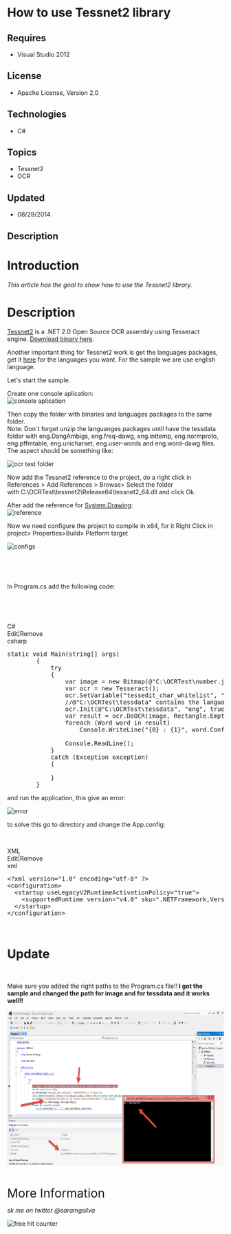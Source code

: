 # How to use Tessnet2 library
## Requires
- Visual Studio 2012
## License
- Apache License, Version 2.0
## Technologies
- C#
## Topics
- Tessnet2
- OCR
## Updated
- 08/29/2014
## Description

<h1>Introduction</h1>
<p><em><span>This article has the goal to show how to use the&nbsp;Tessnet2 library.</span></em></p>
<h1>Description</h1>
<p><a href="http://www.pixel-technology.com/freeware/tessnet2/">Tessnet2</a>&nbsp;is a .NET 2.0 Open Source OCR assembly using Tesseract engine.&nbsp;<a href="http://tmp.m4f.eu/tessnet2.zip">Download binary here</a>.</p>
<p>Another important thing for&nbsp;Tessnet2 work is get the languages packages, get it&nbsp;<a href="http://code.google.com/p/tesseract-ocr/downloads/list">here</a>&nbsp;for the languages you want. For the sample we are use english language.</p>
<p>Let's start the sample.</p>
<p>Create one console aplication:<br>
<img src="-consoleapplication.png" alt="console aplication"></p>
<p>Then copy the folder with binaries and languages packages to the same folder.<br>
Note: Don&acute;t forget unzip the languanges packages until have the tessdata folder with eng.DangAmbigs, eng.freq-dawg, eng.inttemp, eng.normproto, eng.pffmtable, eng.unicharset, eng.user-words and eng.word-dawg files.<br>
The aspect should be something like:</p>
<p><img src="-ocrtest.png" alt="ocr test folder"></p>
<p>Now add the&nbsp;Tessnet2 reference to the project, do a right click in References &gt; Add References &gt; Browse&gt; Select the folder with&nbsp;C:\OCRTest\tessnet2\Release64\tessnet2_64.dll and click Ok.</p>
<p>After add the reference for&nbsp;<a class="libraryLink" href="http://msdn.microsoft.com/en-US/library/System.Drawing.aspx" target="_blank" title="Auto generated link to System.Drawing">System.Drawing</a>:<br>
<img src="-reference.png" alt="reference"></p>
<p>Now we need configure the project to compile in x64, for it Right Click in project&gt; Properties&gt;Build&gt; Platform target</p>
<p><img src="-config.png" alt="configs"></p>
<p>&nbsp;</p>
<p>&nbsp;</p>
<p>In Program.cs add the following code:</p>
<p>&nbsp;</p>
<p>&nbsp;</p>
<div class="scriptcode">
<div class="pluginEditHolder" pluginCommand="mceScriptCode">
<div class="title"><span>C#</span></div>
<div class="pluginLinkHolder"><span class="pluginEditHolderLink">Edit</span>|<span class="pluginRemoveHolderLink">Remove</span></div>
<span class="hidden">csharp</span>

<div class="preview">
<pre class="csharp"><span class="cs__keyword">static</span>&nbsp;<span class="cs__keyword">void</span>&nbsp;Main(<span class="cs__keyword">string</span>[]&nbsp;args)&nbsp;
&nbsp;&nbsp;&nbsp;&nbsp;&nbsp;&nbsp;&nbsp;&nbsp;{&nbsp;
&nbsp;&nbsp;&nbsp;&nbsp;&nbsp;&nbsp;&nbsp;&nbsp;&nbsp;&nbsp;&nbsp;&nbsp;<span class="cs__keyword">try</span>&nbsp;
&nbsp;&nbsp;&nbsp;&nbsp;&nbsp;&nbsp;&nbsp;&nbsp;&nbsp;&nbsp;&nbsp;&nbsp;{&nbsp;
&nbsp;&nbsp;&nbsp;&nbsp;&nbsp;&nbsp;&nbsp;&nbsp;&nbsp;&nbsp;&nbsp;&nbsp;&nbsp;&nbsp;&nbsp;&nbsp;var&nbsp;image&nbsp;=&nbsp;<span class="cs__keyword">new</span>&nbsp;Bitmap(@<span class="cs__string">&quot;C:\OCRTest\number.jpg&quot;</span>);&nbsp;
&nbsp;&nbsp;&nbsp;&nbsp;&nbsp;&nbsp;&nbsp;&nbsp;&nbsp;&nbsp;&nbsp;&nbsp;&nbsp;&nbsp;&nbsp;&nbsp;var&nbsp;ocr&nbsp;=&nbsp;<span class="cs__keyword">new</span>&nbsp;Tesseract();&nbsp;
&nbsp;&nbsp;&nbsp;&nbsp;&nbsp;&nbsp;&nbsp;&nbsp;&nbsp;&nbsp;&nbsp;&nbsp;&nbsp;&nbsp;&nbsp;&nbsp;ocr.SetVariable(<span class="cs__string">&quot;tessedit_char_whitelist&quot;</span>,&nbsp;<span class="cs__string">&quot;0123456789&quot;</span>);&nbsp;<span class="cs__com">//&nbsp;If&nbsp;digit&nbsp;only</span>&nbsp;
&nbsp;&nbsp;&nbsp;&nbsp;&nbsp;&nbsp;&nbsp;&nbsp;&nbsp;&nbsp;&nbsp;&nbsp;&nbsp;&nbsp;&nbsp;&nbsp;<span class="cs__com">//@&quot;C:\OCRTest\tessdata&quot;&nbsp;contains&nbsp;the&nbsp;language&nbsp;package,&nbsp;without&nbsp;this&nbsp;the&nbsp;method&nbsp;crash&nbsp;and&nbsp;app&nbsp;breaks</span>&nbsp;
&nbsp;&nbsp;&nbsp;&nbsp;&nbsp;&nbsp;&nbsp;&nbsp;&nbsp;&nbsp;&nbsp;&nbsp;&nbsp;&nbsp;&nbsp;&nbsp;ocr.Init(@<span class="cs__string">&quot;C:\OCRTest\tessdata&quot;</span>,&nbsp;<span class="cs__string">&quot;eng&quot;</span>,&nbsp;<span class="cs__keyword">true</span>);&nbsp;&nbsp;
&nbsp;&nbsp;&nbsp;&nbsp;&nbsp;&nbsp;&nbsp;&nbsp;&nbsp;&nbsp;&nbsp;&nbsp;&nbsp;&nbsp;&nbsp;&nbsp;var&nbsp;result&nbsp;=&nbsp;ocr.DoOCR(image,&nbsp;Rectangle.Empty);&nbsp;
&nbsp;&nbsp;&nbsp;&nbsp;&nbsp;&nbsp;&nbsp;&nbsp;&nbsp;&nbsp;&nbsp;&nbsp;&nbsp;&nbsp;&nbsp;&nbsp;<span class="cs__keyword">foreach</span>&nbsp;(Word&nbsp;word&nbsp;<span class="cs__keyword">in</span>&nbsp;result)&nbsp;
&nbsp;&nbsp;&nbsp;&nbsp;&nbsp;&nbsp;&nbsp;&nbsp;&nbsp;&nbsp;&nbsp;&nbsp;&nbsp;&nbsp;&nbsp;&nbsp;&nbsp;&nbsp;&nbsp;&nbsp;Console.WriteLine(<span class="cs__string">&quot;{0}&nbsp;:&nbsp;{1}&quot;</span>,&nbsp;word.Confidence,&nbsp;word.Text);&nbsp;
&nbsp;
&nbsp;&nbsp;&nbsp;&nbsp;&nbsp;&nbsp;&nbsp;&nbsp;&nbsp;&nbsp;&nbsp;&nbsp;&nbsp;&nbsp;&nbsp;&nbsp;Console.ReadLine();&nbsp;
&nbsp;&nbsp;&nbsp;&nbsp;&nbsp;&nbsp;&nbsp;&nbsp;&nbsp;&nbsp;&nbsp;&nbsp;}&nbsp;
&nbsp;&nbsp;&nbsp;&nbsp;&nbsp;&nbsp;&nbsp;&nbsp;&nbsp;&nbsp;&nbsp;&nbsp;<span class="cs__keyword">catch</span>&nbsp;(Exception&nbsp;exception)&nbsp;
&nbsp;&nbsp;&nbsp;&nbsp;&nbsp;&nbsp;&nbsp;&nbsp;&nbsp;&nbsp;&nbsp;&nbsp;{&nbsp;
&nbsp;
&nbsp;&nbsp;&nbsp;&nbsp;&nbsp;&nbsp;&nbsp;&nbsp;&nbsp;&nbsp;&nbsp;&nbsp;}&nbsp;
&nbsp;&nbsp;&nbsp;&nbsp;&nbsp;&nbsp;&nbsp;&nbsp;}</pre>
</div>
</div>
</div>
<p>and run the application, this give an error:</p>
<p><img src="-error.png" alt="error"></p>
<p>to solve this go to directory and change the App.config:</p>
<p>&nbsp;</p>
<div class="scriptcode">
<div class="pluginEditHolder" pluginCommand="mceScriptCode">
<div class="title"><span>XML</span></div>
<div class="pluginLinkHolder"><span class="pluginEditHolderLink">Edit</span>|<span class="pluginRemoveHolderLink">Remove</span></div>
<span class="hidden">xml</span>

<div class="preview">
<pre class="js">&lt;?xml&nbsp;version=<span class="js__string">&quot;1.0&quot;</span>&nbsp;encoding=<span class="js__string">&quot;utf-8&quot;</span>&nbsp;?&gt;&nbsp;
&lt;configuration&gt;&nbsp;
&nbsp;&nbsp;&lt;startup&nbsp;useLegacyV2RuntimeActivationPolicy=<span class="js__string">&quot;true&quot;</span>&gt;&nbsp;
&nbsp;&nbsp;&nbsp;&nbsp;&lt;supportedRuntime&nbsp;version=<span class="js__string">&quot;v4.0&quot;</span>&nbsp;sku=<span class="js__string">&quot;.NETFramework,Version=v4.5&quot;</span>&nbsp;/&gt;&nbsp;
&nbsp;&nbsp;&lt;/startup&gt;&nbsp;
&lt;/configuration&gt;</pre>
</div>
</div>
</div>
<div class="endscriptcode">&nbsp;</div>
<h1 class="endscriptcode"><strong>Update</strong></h1>
<p>&nbsp;</p>
<p>Make sure you added the right paths to the Program.cs file!!<strong> I got the sample and changed the path for image and for tessdata and it works well!!<br>
</strong></p>
<div class="endscriptcode"><img id="115248" src="115248-tessnet%202.png" alt="" width="738" height="361"></div>
<div class="endscriptcode"></div>
<p>&nbsp;</p>
<p><span style="font-size:2em">More Information</span></p>
<p><em>sk me on twitter @saramgsilva</em></p>
<p><a><img src="-" alt="free hit counter" style="border:none"></a></p>

